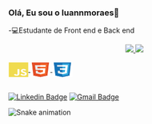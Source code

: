 ### Olá, Eu sou o luannmoraes👋
-💻Estudante de Front end e Back end

<div align="center">
  <a href="https://github.com/luannmoraess">
  <img height="170em" src="https://github-readme-stats.vercel.app/api?username=luannmoraess&show_icons=true&theme=dark&include_all_commits=true&count_private=true"/>
  <img height="170em" src="https://github-readme-stats.vercel.app/api/top-langs/?username=luannmoraess&layout=compact&langs_count=7&theme=dark"/>
</div>

<div style="display: inline_block"><br>
  <img align="center" alt="Luan-Js" height="30" width="40" src="https://raw.githubusercontent.com/devicons/devicon/master/icons/javascript/javascript-plain.svg">
 <img align="center" alt="Luan-HTML" height="30" width="40" src="https://raw.githubusercontent.com/devicons/devicon/master/icons/html5/html5-original.svg">
  <img align="center" alt="Luan-CSS" height="30" width="40" src="https://raw.githubusercontent.com/devicons/devicon/master/icons/css3/css3-original.svg">
 
 <div> 
  <br>
 
  [![Linkedin Badge](https://img.shields.io/badge/LinkedIn-0077B5?style=for-the-badge&logo=linkedin&logoColor=white)](https://www.linkedin.com/in/luan-moraes-27a2971b4/) 
[![Gmail Badge ](https://img.shields.io/badge/Gmail-D14836?style=for-the-badge&logo=gmail&logoColor=white)](mailto:luanmoraes10_@hotmail.com)
 
![Snake animation](https://github.com/luannmoraess/luannmoraess/blob/output/github-contribution-grid-snake.svg)  
  
 </div>
</div>





